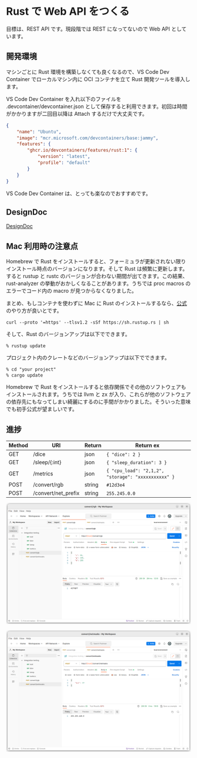 # Rust で Web API をつくる

目標は、REST API です。現段階では REST になってないので Web API としています。

## 開発環境

マシンごとに Rust 環境を構築しなくても良くなるので、VS Code Dev Container でローカルマシン内に OCI コンテナを立て Rust 開発ツールを導入します。

VS Code Dev Container を入れ以下のファイルを .devcontainer/devcontainer.json として保存すると利用できます。初回は時間がかかりますが二回目以降は Attach するだけで大丈夫です。

```json
{
    "name": "Ubuntu",
    "image": "mcr.microsoft.com/devcontainers/base:jammy",
    "features": {
        "ghcr.io/devcontainers/features/rust:1": {
            "version": "latest",
            "profile": "default"
        }
    }
}
```

VS Code Dev Container は、とっても楽なのでおすすめです。

## DesignDoc

[DesignDoc](./Docs/DesignDoc.md)

## Mac 利用時の注意点

Homebrew で Rust をインストールすると、フォーミュラが更新されない限りインストール時点のバージョンになります。そして Rust は頻繁に更新します。すると rustup と rustc のバージョンが合わない期間が出てきます。この結果、rust-analyzer の挙動がおかしくなることがあります。うちでは proc macros のエラーでコード内の macro が見つからなくなりました。

まとめ、もしコンテナを使わずに Mac に Rust のインストールするなら、[公式](https://www.rust-lang.org/tools/install)のやり方が良いとです。

```shell
curl --proto '=https' --tlsv1.2 -sSf https://sh.rustup.rs | sh
```

そして、Rust のバージョンアップは以下でできます。

```shell
% rustup update
```

プロジェクト内のクレートなどのバージョンアップは以下でできます。

```shell
% cd "your project"
% cargo update
```

Homebrew で Rust をインストールすると依存関係でその他のソフトウェアもインストールされます。うちでは llvm と zx が入り、これらが他のソフトウェアの依存先にもなってしまい綺麗にするのに手間がかかりました。そういった意味でも初手公式が望ましいです。

## 進捗


| Method | URI                 | Return | Return ex                 |
|--------|---------------------|--------|---------------------------|
| GET    | /dice               | json   | `{ "dice": 2 }`           |
| GET    | /sleep/{:int}       | json   | `{ "sleep_duration": 3 }` |
| GET    | /metrics            | json   | `{ "cpu_load": "2,1,2", "storage": "xxxxxxxxxxx" }` |
| POST   | /convert/rgb        | string | `#12d3e4`                 |
| POST   | /convert/net_prefix | string | `255.245.0.0`             |

![Convert RGB](./Docs/images/Screenshot-convert-rgb.png)

![Convert Netmasks](./Docs/images/Screenshot-convert-netmasks.png)
